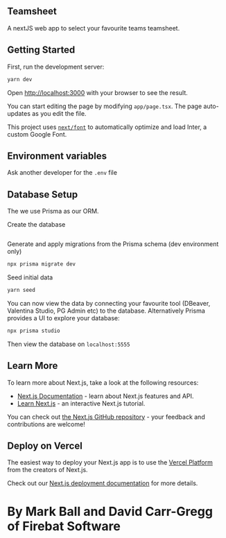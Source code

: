 ## Teamsheet

A nextJS web app to select your favourite teams teamsheet.

## Getting Started

First, run the development server:

```bash
yarn dev
```

Open [http://localhost:3000](http://localhost:3000) with your browser to see the result.

You can start editing the page by modifying `app/page.tsx`. The page auto-updates as you edit the file.

This project uses [`next/font`](https://nextjs.org/docs/basic-features/font-optimization) to automatically optimize and load Inter, a custom Google Font.

## Environment variables
Ask another developer for the `.env` file

## Database Setup

The we use Prisma as our ORM.

Create the database
```bash

```

Generate and apply migrations from the Prisma schema (dev environment only)
```bash
npx prisma migrate dev
```

Seed initial data
```bash
yarn seed
```

You can now view the data by connecting your favourite tool (DBeaver, Valentina Studio, PG Admin etc) to the database. Alternatively Prisma provides a UI to explore your database:

```bash
npx prisma studio
```

Then view the database on `localhost:5555`

## Learn More

To learn more about Next.js, take a look at the following resources:

- [Next.js Documentation](https://nextjs.org/docs) - learn about Next.js features and API.
- [Learn Next.js](https://nextjs.org/learn) - an interactive Next.js tutorial.

You can check out [the Next.js GitHub repository](https://github.com/vercel/next.js/) - your feedback and contributions are welcome!

## Deploy on Vercel

The easiest way to deploy your Next.js app is to use the [Vercel Platform](https://vercel.com/new?utm_medium=default-template&filter=next.js&utm_source=create-next-app&utm_campaign=create-next-app-readme) from the creators of Next.js.

Check out our [Next.js deployment documentation](https://nextjs.org/docs/deployment) for more details.

# By Mark Ball and David Carr-Gregg of Firebat Software
